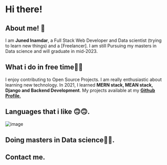 <h1> Hi there!</h1>

<h2> About me! 👦</h2>

I am <b>Juned Inamdar</b>, a Full Stack Web Developer and Data scientist (trying to learn new things) and a [Freelancer]. I am still Pursuing my masters in Data science and will graduate in mid-2023.

<h2>What i do in free time👨‍💻</h2>
I enjoy contributing to Open Source Projects. I am really enthusiastic about learning new technology. In 2021, I learned <b>MERN stack, MEAN stack, Django and Backend Development</b>. My projects available at my <a href="https://github.com/junedSI"><b>Github Profile</b>.</a>

<h2> Languages that i like 🙃🙃.</h2> 

![image](https://user-images.githubusercontent.com/95338897/175778560-5e52a57d-5f16-4d2d-8370-9595d9df27e0.png)

<h2>Doing masters in Data science👩‍💻.</h1>

<h2>Contact me.</h2>
